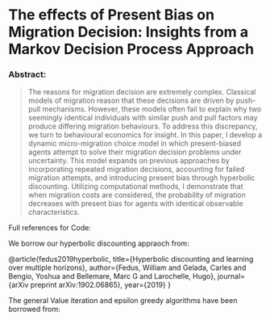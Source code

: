 # The effects of Present Bias on Migration Decision: Insights from a Markov Decision Process Approach

### Abstract:

> The reasons for migration decision are extremely complex. Classical models of migration reason that these decisions are driven by push-pull mechanisms. However,
these models often fail to explain why two seemingly identical individuals with similar 
push and pull factors may produce differing migration behaviours. To address
this discrepancy, we turn to behavioural economics for insight. In this paper, I
develop a dynamic micro-migration choice model in which present-biased agents
attempt to solve their migration decision problems under uncertainty. This model
expands on previous approaches by incorporating repeated migration decisions, accounting 
for failed migration attempts, and introducing present bias through hyperbolic 
discounting. Utilizing computational methods, I demonstrate that when
migration costs are considered, the probability of migration decreases with present
bias for agents with identical observable characteristics.


Full references for Code:

We borrow our hyperbolic discounting appraoch from:

@article{fedus2019hyperbolic,
  title={Hyperbolic discounting and learning over multiple horizons},
  author={Fedus, William and Gelada, Carles and Bengio, Yoshua and Bellemare, Marc G and Larochelle, Hugo},
  journal={arXiv preprint arXiv:1902.06865},
  year={2019}
} 

The general Value iteration and epsilon greedy algorithms have been borrowed from:

